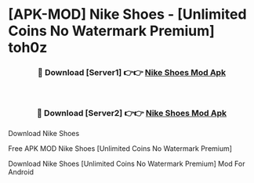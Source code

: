 # [APK-MOD] Nike  Shoes - [Unlimited Coins No Watermark Premium] toh0z



<div align="center">
<h3>🔴 Download [Server1] 👉👉 <a href="https://momento.my/?title=Nike__Shoes">Nike  Shoes Mod Apk</a></h3><br>

<h3>🔴 Download [Server2] 👉👉 <a href="https://momento.my/?title=Nike__Shoes">Nike  Shoes Mod Apk</a></h3>
</div>



Download Nike  Shoes 

Free APK MOD Nike  Shoes [Unlimited Coins No Watermark Premium]

Download Nike  Shoes [Unlimited Coins No Watermark Premium] Mod For Android
